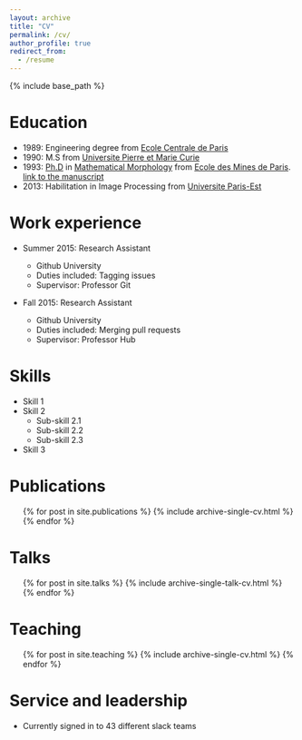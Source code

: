 ```yaml
---
layout: archive
title: "CV"
permalink: /cv/
author_profile: true
redirect_from:
  - /resume
---
```


{% include base_path %}

Education
======
* 1989: Engineering degree from [Ecole Centrale de Paris](http://www.centralesupelec.fr/en)
* 1990: M.S from [Universite Pierre et Marie Curie](http://www.upmc.fr/en/)
* 1993: [Ph.D](http://www.theses.fr/1993ENMP0433) in
  [Mathematical Morphology](https://en.wikipedia.org/wiki/Mathematical_morphology)
  from
  [Ecole des Mines de Paris](http://www.mines-paristech.eu/). [link to the manuscript](https://perso.esiee.fr/~talboth/these/talbot_these.pdf) 
* 2013: Habilitation in Image Processing from [Universite Paris-Est](http://www.univ-paris-est.fr/en/)

Work experience
=====
* Summer 2015: Research Assistant
  * Github University
  * Duties included: Tagging issues
  * Supervisor: Professor Git

* Fall 2015: Research Assistant
  * Github University
  * Duties included: Merging pull requests
  * Supervisor: Professor Hub
  
Skills
======
* Skill 1
* Skill 2
  * Sub-skill 2.1
  * Sub-skill 2.2
  * Sub-skill 2.3
* Skill 3

Publications
======
  <ul>{% for post in site.publications %}
    {% include archive-single-cv.html %}
  {% endfor %}</ul>
  
Talks
======
  <ul>{% for post in site.talks %}
    {% include archive-single-talk-cv.html %}
  {% endfor %}</ul>
  
Teaching
======
  <ul>{% for post in site.teaching %}
    {% include archive-single-cv.html %}
  {% endfor %}</ul>
  
Service and leadership
======
* Currently signed in to 43 different slack teams
